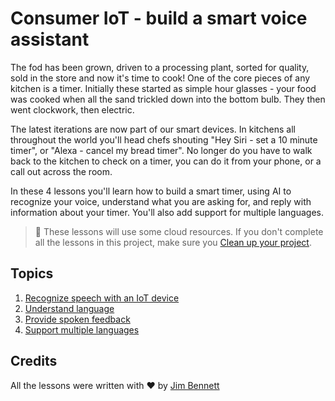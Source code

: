 # Consumer IoT - build a smart voice assistant

The fod has been grown, driven to a processing plant, sorted for quality, sold in the store and now it's time to cook! One of the core pieces of any kitchen is a timer. Initially these started as simple hour glasses - your food was cooked when all the sand trickled down into the bottom bulb. They then went clockwork, then electric.

The latest iterations are now part of our smart devices. In kitchens all throughout the world you'll head chefs shouting "Hey Siri - set a 10 minute timer", or "Alexa - cancel my bread timer". No longer do you have to walk back to the kitchen to check on a timer, you can do it from your phone, or a call out across the room.

In these 4 lessons you'll learn how to build a smart timer, using AI to recognize your voice, understand what you are asking for, and reply with information about your timer. You'll also add support for multiple languages.

> 💁 These lessons will use some cloud resources. If you don't complete all the lessons in this project, make sure you [Clean up your project](../clean-up.md).

## Topics

1. [Recognize speech with an IoT device](./lessons/1-speech-recognition/README.md)
1. [Understand language](./lessons/2-language-understanding/README.md)
1. [Provide spoken feedback](./lessons/3-spoken-feedback/README.md)
1. [Support multiple languages](./lessons/4-multiple-language-support/README.md)

## Credits

All the lessons were written with ♥️ by [Jim Bennett](https://GitHub.com/JimBobBennett)
